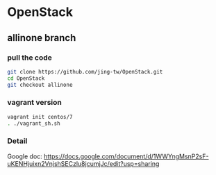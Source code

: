 # OpenStack 
## allinone branch
### pull the code
```bash
git clone https://github.com/jing-tw/OpenStack.git
cd OpenStack
git checkout allinone
```
### vagrant version
```bash
vagrant init centos/7
. ./vagrant_sh.sh
```

### Detail
Google doc: https://docs.google.com/document/d/1WWYngMsnP2sF-uKENHjuixn2VnjshSECzlu8jcumjJc/edit?usp=sharing
